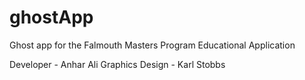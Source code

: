 # ghostApp
Ghost app for the Falmouth Masters Program Educational Application

Developer - Anhar Ali
Graphics Design - Karl Stobbs